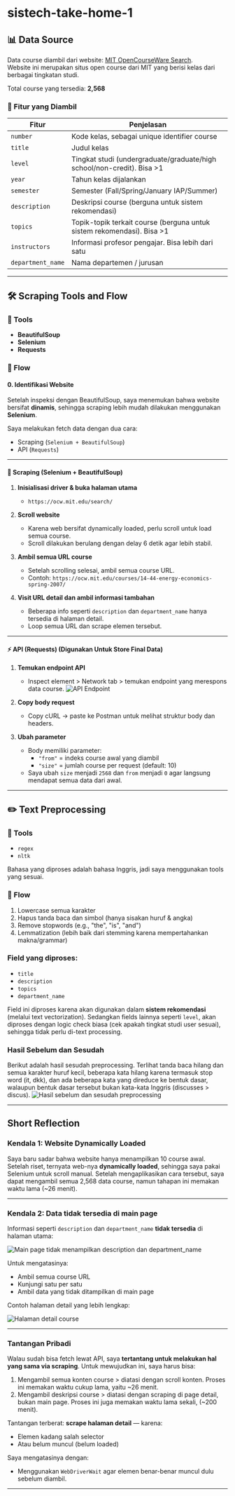 # sistech-take-home-1

## 📊 Data Source

Data course diambil dari website: [MIT OpenCourseWare Search](https://ocw.mit.edu/search/).  
Website ini merupakan situs open course dari MIT yang berisi kelas dari berbagai tingkatan studi.

Total course yang tersedia: **2,568**

### 📌 Fitur yang Diambil

| Fitur           | Penjelasan                                                                 |
|-----------------|------------------------------------------------------------------------------|
| `number`        | Kode kelas, sebagai unique identifier course                                |
| `title`         | Judul kelas                                                                 |
| `level`         | Tingkat studi (undergraduate/graduate/high school/non-credit). Bisa >1     |
| `year`          | Tahun kelas dijalankan                                                      |
| `semester`      | Semester (Fall/Spring/January IAP/Summer)                                   |
| `description`   | Deskripsi course (berguna untuk sistem rekomendasi)                         |
| `topics`        | Topik-topik terkait course (berguna untuk sistem rekomendasi). Bisa >1     |
| `instructors`   | Informasi profesor pengajar. Bisa lebih dari satu                           |
| `department_name` | Nama departemen / jurusan                                                 |

---

## 🛠 Scraping Tools and Flow

### 🔧 Tools
- **BeautifulSoup**
- **Selenium**
- **Requests**

### 🔁 Flow

#### 0. Identifikasi Website
Setelah inspeksi dengan BeautifulSoup, saya menemukan bahwa website bersifat **dinamis**, sehingga scraping lebih mudah dilakukan menggunakan **Selenium**.

Saya melakukan fetch data dengan dua cara:
- Scraping (`Selenium + BeautifulSoup`)
- API (`Requests`)

---

#### 🐍 Scraping (Selenium + BeautifulSoup)

1. **Inisialisasi driver & buka halaman utama**
   - `https://ocw.mit.edu/search/`

2. **Scroll website**
   - Karena web bersifat dynamically loaded, perlu scroll untuk load semua course.
   - Scroll dilakukan berulang dengan delay 6 detik agar lebih stabil.

3. **Ambil semua URL course**
   - Setelah scrolling selesai, ambil semua course URL.
   - Contoh: `https://ocw.mit.edu/courses/14-44-energy-economics-spring-2007/`

4. **Visit URL detail dan ambil informasi tambahan**
   - Beberapa info seperti `description` dan `department_name` hanya tersedia di halaman detail.
   - Loop semua URL dan scrape elemen tersebut.

---

#### ⚡ API (Requests) (Digunakan Untuk Store Final Data)

1. **Temukan endpoint API**
   - Inspect element > Network tab > temukan endpoint yang merespons data course.
![API Endpoint](image-3.png)

2. **Copy body request**
   - Copy cURL → paste ke Postman untuk melihat struktur body dan headers.

3. **Ubah parameter**
   - Body memiliki parameter:
     - `"from"` = indeks course awal yang diambil
     - `"size"` = jumlah course per request (default: 10)
   - Saya ubah `size` menjadi `2568` dan `from` menjadi `0` agar langsung mendapat semua data dari awal.

---

## ✏️ Text Preprocessing

### 🔧 Tools
- `regex`
- `nltk`

Bahasa yang diproses adalah bahasa Inggris, jadi saya menggunakan tools yang sesuai.

### 🔄 Flow

1. Lowercase semua karakter
2. Hapus tanda baca dan simbol (hanya sisakan huruf & angka)
3. Remove stopwords (e.g., "the", "is", "and")
4. Lemmatization (lebih baik dari stemming karena mempertahankan makna/grammar)

### Field yang diproses:
- `title`
- `description`
- `topics`
- `department_name`

Field ini diproses karena akan digunakan dalam **sistem rekomendasi** (melalui text vectorization). Sedangkan fields lainnya seperti `level`, akan diproses dengan logic check biasa (cek apakah tingkat studi user sesuai), sehingga tidak perlu di-text processing.

### Hasil Sebelum dan Sesudah
Berikut adalah hasil sesudah preprocessing. Terlihat tanda baca hilang dan semua karakter huruf kecil, beberapa kata hilang karena termasuk stop word (it, dkk), dan ada beberapa kata yang direduce ke bentuk dasar, walaupun bentuk dasar tersebut bukan kata-kata Inggris (discusses > discus).
![Hasil sebelum dan sesudah preprocessing](image-2.png)

---

## Short Reflection

### Kendala 1: Website Dynamically Loaded
Saya baru sadar bahwa website hanya menampilkan 10 course awal. Setelah riset, ternyata web-nya **dynamically loaded**, sehingga saya pakai Selenium untuk scroll manual. Setelah mengaplikasikan cara tersebut, saya dapat mengambil semua 2,568 data course, namun tahapan ini memakan waktu lama (~26 menit).

---

### Kendala 2: Data tidak tersedia di main page

Informasi seperti `description` dan `department_name` **tidak tersedia** di halaman utama:

![Main page tidak menampilkan description dan department_name](image.png)

Untuk mengatasinya:
- Ambil semua course URL
- Kunjungi satu per satu
- Ambil data yang tidak ditampilkan di main page

Contoh halaman detail yang lebih lengkap:

![Halaman detail course](image-1.png)

---

### Tantangan Pribadi

Walau sudah bisa fetch lewat API, saya **tertantang untuk melakukan hal yang sama via scraping**.
Untuk mewujudkan ini, saya harus bisa:
1. Mengambil semua konten course > diatasi dengan scroll konten. Proses ini memakan waktu cukup lama, yaitu ~26 menit. 
2. Mengambil deskripsi course > diatasi dengan scraping di page detail, bukan main page. Proses ini juga memakan waktu lama sekali, (~200 menit). 

Tantangan terberat: **scrape halaman detail** — karena:
- Elemen kadang salah selector
- Atau belum muncul (belum loaded)

Saya mengatasinya dengan:
- Menggunakan `WebDriverWait` agar elemen benar-benar muncul dulu sebelum diambil.

---